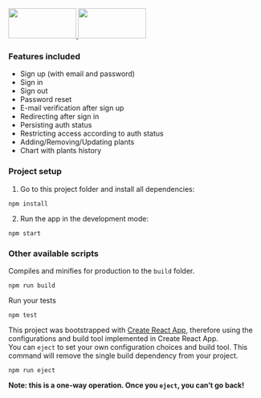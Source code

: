 <a href="https://firebase.google.com/">
  <img src="https://firebase.google.com/downloads/brand-guidelines/SVG/logo-built_black.svg" width="135" height="60" />
</a>

<a href="https://reactjs.org/">
  <img src="https://mildaintrainings.com/wp-content/uploads/2017/11/react-logo.png" width="135" height="60" />
</a>

### Features included

- Sign up (with email and password)
- Sign in
- Sign out
- Password reset
- E-mail verification after sign up
- Redirecting after sign in
- Persisting auth status
- Restricting access according to auth status
- Adding/Removing/Updating plants
- Chart with plants history

### Project setup

1. Go to this project folder and install all dependencies:

```
npm install
```

2. Run the app in the development mode:

```
npm start
```

### Other available scripts

Compiles and minifies for production to the `build` folder.

```
npm run build
```

Run your tests

```
npm test
```

This project was bootstrapped with [Create React App](https://github.com/facebook/create-react-app), therefore using the configurations and build tool implemented in Create React App.<br>
You can `eject` to set your own configuration choices and build tool. This command will remove the single build dependency from your project.

```
npm run eject
```

**Note: this is a one-way operation. Once you `eject`, you can’t go back!**
